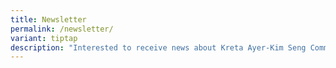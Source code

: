 ```yaml
---
title: Newsletter
permalink: /newsletter/
variant: tiptap
description: "Interested to receive news about Kreta Ayer-Kim Seng Community Centre? "
---
```

